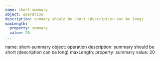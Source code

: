 ```yaml
---
name: short-summary
object: operation
description: summary should be short (description can be long)
maxLength:
  property: summary
  value: 20      
...
```

name: short-summary
object: operation
description: summary should be short (description can be long)
maxLength:
  property: summary
  value: 20     
